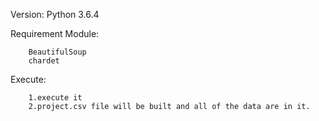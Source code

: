 Version:
	Python 3.6.4

Requirement Module:
```
	BeautifulSoup
	chardet
```

Execute:
```
	1.execute it
	2.project.csv file will be built and all of the data are in it.
```
